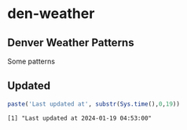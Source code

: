 # den-weather

## Denver Weather Patterns

Some patterns

## Updated

``` r
paste('Last updated at', substr(Sys.time(),0,19))
```

    [1] "Last updated at 2024-01-19 04:53:00"
